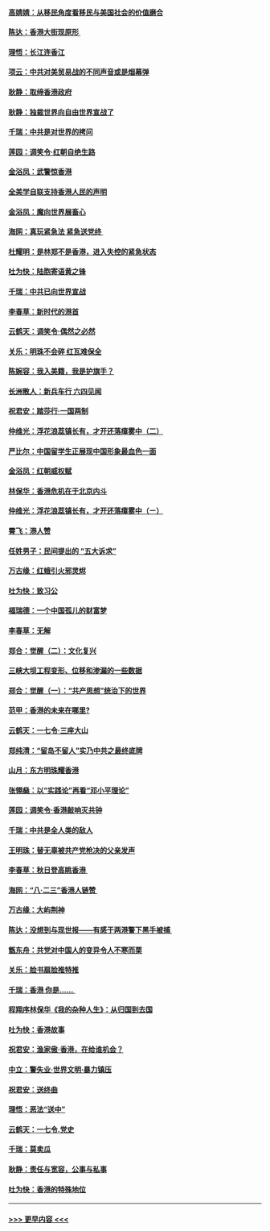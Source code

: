 #### [高婧婧：从移民角度看移民与美国社会的价值磨合](../pages/nsc993/n11495757.md?t=09031911) 
#### [陈达：香港大街现原形 ](../pages/nsc993/n11495441.md?t=09031911) 
#### [理悟：长江连香江](../pages/nsc993/n11495377.md?t=09031911) 
#### [项云：中共对美贸易战的不同声音或是烟幕弹](../pages/nsc993/n11494929.md?t=09031911) 
#### [耿静：取缔香港政府](../pages/nsc993/n11494218.md?t=09031911) 
#### [耿静：独裁世界向自由世界宣战了](../pages/nsc993/n11494190.md?t=09031911) 
#### [千瑞：中共是对世界的拷问](../pages/nsc993/n11493021.md?t=09031911) 
#### [莲园：调笑令‧红朝自绝生路](../pages/nsc993/n11493011.md?t=09031911) 
#### [金浴凤：武警惊香港](../pages/nsc993/n11492994.md?t=09031911) 
#### [全美学自联支持香港人民的声明](../pages/nsc993/n11492630.md?t=09031911) 
#### [金浴凤：魔向世界展畜心](../pages/nsc993/n11492599.md?t=09031911) 
#### [海网：真玩紧急法 紧急送党终 ](../pages/nsc993/n11492535.md?t=09031911) 
#### [杜耀明：是林郑不是香港，进入失控的紧急状态](../pages/nsc993/n11491420.md?t=09031911) 
#### [吐为快：陆胞寄语黄之锋](../pages/nsc993/n11491117.md?t=09031911) 
#### [千瑞：中共已向世界宣战](../pages/nsc993/n11490123.md?t=09031911) 
#### [李春草：新时代的港首](../pages/nsc993/n11489864.md?t=09031911) 
#### [云鹤天：调笑令·偶然之必然](../pages/nsc993/n11489701.md?t=09031911) 
#### [关乐：明珠不会碎 红瓦难保全](../pages/nsc993/n11489647.md?t=09031911) 
#### [陈婉容：我入美籍，我是护旗手？](../pages/nsc993/n11487908.md?t=09031911) 
#### [长洲散人：新兵车行 六四见闻](../pages/nsc993/n11487729.md?t=09031911) 
#### [祝君安：踏莎行‧一国两制](../pages/nsc993/n11487699.md?t=09031911) 
#### [仲维光：浮花浪蕊镇长有，才开还落瘴雾中（二）](../pages/nsc993/n11483286.md?t=09031911) 
#### [严比尔：中国留学生正展现中国形象最血色一面](../pages/nsc993/n11485145.md?t=09031911) 
#### [金浴凤：红朝威权赋](../pages/nsc993/n11485191.md?t=09031911) 
#### [林保华：香港危机在于北京内斗](../pages/nsc993/n11484593.md?t=09031911) 
#### [仲维光：浮花浪蕊镇长有，才开还落瘴雾中（ㄧ）](../pages/nsc993/n11483259.md?t=09031911) 
#### [霄飞：港人赞](../pages/nsc993/n11482957.md?t=09031911) 
#### [任姓男子：民间提出的 “五大诉求”](../pages/nsc993/n11482897.md?t=09031911) 
#### [万古缘：红蛾引火邪灵烬](../pages/nsc993/n11482886.md?t=09031911) 
#### [吐为快：致习公](../pages/nsc993/n11482867.md?t=09031911) 
#### [福瑞德：一个中国孤儿的财富梦](../pages/nsc993/n11482817.md?t=09031911) 
#### [李春草：无解](../pages/nsc993/n11482791.md?t=09031911) 
#### [郑合：觉醒（二）：文化复兴](../pages/nsc993/n11478025.md?t=09031911) 
#### [三峡大坝工程变形、位移和渗漏的一些数据](../pages/nsc993/n11478232.md?t=09031911) 
#### [郑合：觉醒（一）：“共产思想”统治下的世界](../pages/nsc993/n11477663.md?t=09031911) 
#### [范甲：香港的未来在哪里?](../pages/nsc993/n11477249.md?t=09031911) 
#### [云鹤天：一七令·三座大山](../pages/nsc993/n11477192.md?t=09031911) 
#### [郑纯清：“留岛不留人”实乃中共之最终底牌](../pages/nsc993/n11476160.md?t=09031911) 
#### [山月：东方明珠耀香港](../pages/nsc993/n11476077.md?t=09031911) 
#### [张翎燊：以“实践论”再看“邓小平理论”](../pages/nsc993/n11475733.md?t=09031911) 
#### [莲园：调笑令‧香港敲响灭共钟](../pages/nsc993/n11475723.md?t=09031911) 
#### [千瑞：中共是全人类的敌人](../pages/nsc993/n11475329.md?t=09031911) 
#### [王明珠：替无辜被共产党枪决的父亲发声](../pages/nsc993/n11474570.md?t=09031911) 
#### [李春草：秋日登高眺香港 ](../pages/nsc993/n11474491.md?t=09031911) 
#### [海网：“八·二三”香港人链赞 ](../pages/nsc993/n11474538.md?t=09031911) 
#### [万古缘：大屿荆神](../pages/nsc993/n11474401.md?t=09031911) 
#### [陈达：没想到与现世报——有感于两港警下黑手被捕 ](../pages/nsc993/n11472557.md?t=09031911) 
#### [甑东舟：共党对中国人的变异令人不寒而栗](../pages/nsc993/n11472496.md?t=09031911) 
#### [关乐：脸书扇脸推特推](../pages/nsc993/n11472488.md?t=09031911) 
#### [千瑞：香港  你是…… ](../pages/nsc993/n11472459.md?t=09031911) 
#### [程翔序林保华《我的杂种人生》：从归国到去国](../pages/nsc993/n11472369.md?t=09031911) 
#### [吐为快：香港故事](../pages/nsc993/n11471931.md?t=09031911) 
#### [祝君安：渔家傲‧香港，在给谁机会？](../pages/nsc993/n11469718.md?t=09031911) 
#### [中立：警失业‧世界文明‧暴力镇压](../pages/nsc993/n11467566.md?t=09031911) 
#### [祝君安：送终曲](../pages/nsc993/n11467546.md?t=09031911) 
#### [理悟：恶法“送中”](../pages/nsc993/n11467290.md?t=09031911) 
#### [云鹤天：一七令.党史](../pages/nsc993/n11464122.md?t=09031911) 
#### [千瑞：莫卖瓜](../pages/nsc993/n11463014.md?t=09031911) 
#### [耿静：责任与宽容，公事与私事](../pages/nsc993/n11462810.md?t=09031911) 
#### [吐为快：香港的特殊地位](../pages/nsc993/n11462562.md?t=09031911) 

----
#### [ >>> 更早内容 <<< ](../indexes/nsc993-earlier.md)
